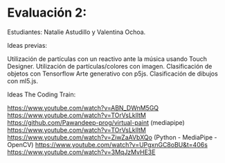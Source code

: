 # Evaluación 2: 

Estudiantes: Natalie Astudillo y Valentina Ochoa. 

Ideas previas:

Utilización de partículas con un reactivo ante la música usando Touch Designer.
Utilización de partículas/colores con imagen.
Clasificación de objetos con Tensorflow
Arte generativo con p5js. 
Clasificación de dibujos con ml5.js. 

Ideas The Coding Train: 

https://www.youtube.com/watch?v=ABN_DWnM5GQ
https://www.youtube.com/watch?v=TOrVsLklltM
https://github.com/Pawandeep-prog/virtual-paint (mediapipe)
https://www.youtube.com/watch?v=TOrVsLklltM
https://www.youtube.com/watch?v=ZiwZaAVbXQo (Python - MediaPipe - OpenCV)
https://www.youtube.com/watch?v=UPgxnGC8oBU&t=406s
https://www.youtube.com/watch?v=3MqJzMvHE3E

